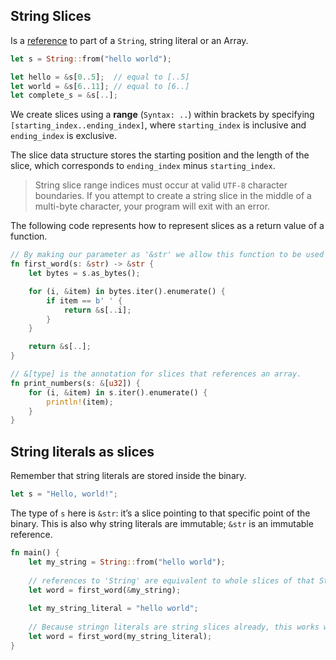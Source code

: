 ## String Slices
Is a [reference](references_and_borrowing.md) to part of a `String`, string literal or an Array.
```rust
let s = String::from("hello world");

let hello = &s[0..5];  // equal to [..5]
let world = &s[6..11]; // equal to [6..]
let complete_s = &s[..];
```

We create slices using a **range** (`Syntax: ..`) within brackets by specifying `[starting_index..ending_index]`, where `starting_index` is inclusive and `ending_index` is exclusive.

The slice data structure stores the starting position and the length of the slice, which corresponds to `ending_index` minus `starting_index`.

>String slice range indices must occur at valid `UTF-8` character boundaries. If you attempt to create a string slice in the middle of a multi-byte character, your program will exit with an error.

The following code represents how to represent slices as a return value of a function.
```rust
// By making our parameter as '&str' we allow this function to be used with any string.
fn first_word(s: &str) -> &str {
	let bytes = s.as_bytes();

	for (i, &item) in bytes.iter().enumerate() {
		if item == b' ' {
			return &s[..i];
		}
	}

	return &s[..];
}

// &[type] is the annotation for slices that references an array.
fn print_numbers(s: &[u32]) {
	for (i, &item) in s.iter().enumerate() {
		println!(item);
	}
}
```
## String literals as slices
Remember that string literals are stored inside the binary.
```rust
let s = "Hello, world!";
```

The type of `s` here is `&str`: it’s a slice pointing to that specific point of the binary. This is also why string literals are immutable; `&str` is an immutable reference.
```rust
fn main() {
	let my_string = String::from("hello world");
	
	// references to 'String' are equivalent to whole slices of that String.
	let word = first_word(&my_string);
	
	let my_string_literal = "hello world";
	
	// Because stringn literals are string slices already, this works without the slice syntax
	let word = first_word(my_string_literal);
}
```